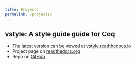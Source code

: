 ```yaml
---
title: Projects
permalink: /projects/
---
```


## vstyle: A style guide guide for Coq

* The latest version can be viewed at [vstyle.readthedocs.io](https://vstyle.readthedocs.io)
* Project page on [readthedocs.org](https://readthedocs.org/projects/vstyle/)
* Repo on [GitHub](https://github.com/appliedfm/vstyle)
